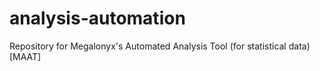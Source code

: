 # analysis-automation
Repository for Megalonyx's Automated Analysis Tool (for statistical data) [MAAT]
